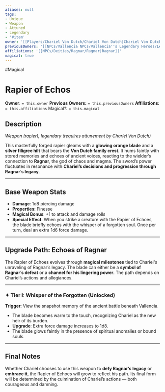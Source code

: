 ```yaml
---
aliases: null
tags:
- Unique
- Weapon
- Attuned
- Legendary
- '#item'
owner: '[[Players/Chariel Von Dutch/Chariel Von Dutch|Chariel Von Dutch]]'
previousOwners: '[[NPCs/Vallencia NPCs/Vallencia''s Legendary Heroes/Legendary Warlock Hero|Legendary Warlock Hero]]'
affiliations: '[[NPCs/Deities/Ragnar/Ragnar|Ragnar]]'
magical: true
---
```


\#Magical

# Rapier of Echos

**Owner:** `= this.owner`
**Previous Owners:** `= this.previousOwners`
**Affiliations:** `= this.affiliations`
Magical?: `= this.magical`

## Description

*Weapon (rapier), legendary (requires attunement by Chariel Von Dutch)*

This masterfully forged rapier gleams with a **glowing orange blade** and a **silver filigree hilt** that bears the **Von Dutch family crest**. It hums faintly with stored memories and echoes of ancient voices, reacting to the wielder’s connection to **Ragnar**, the god of chaos and magma. The sword’s power fluctuates in resonance with **Chariel’s decisions and progression through Ragnar’s legacy**.

---

## Base Weapon Stats

* **Damage**: 1d8 piercing damage
* **Properties**: Finesse
* **Magical Bonus**: +1 to attack and damage rolls
* **Special Effect**: When you strike a creature with the Rapier of Echoes, the blade briefly echoes with the whisper of a forgotten soul. Once per turn, deal an extra 1d6 force damage.

---

## Upgrade Path: Echoes of Ragnar

The Rapier of Echoes evolves through **magical milestones** tied to Chariel's unraveling of Ragnar’s legacy. The blade can either be a **symbol of Ragnar’s defeat** or a **channel for his lingering power**. The path depends on Chariel’s actions and allegiances.

---

### ✦ Tier I: Whisper of the Forgotten (Unlocked)

**Trigger**: View the snapshot memory of the ancient battle beneath Vallencia.

* The blade becomes warm to the touch, recognizing Chariel as the new heir of its burden.
* **Upgrade**: Extra force damage increases to 1d8.
* The blade glows faintly in the presence of spiritual anomalies or bound souls.

---

## Final Notes

Whether Chariel chooses to use this weapon to **defy Ragnar’s legacy** or **embrace it**, the Rapier of Echoes will grow to reflect his path. Its final form will be determined by the culmination of Chariel’s actions — both courageous and damning.
